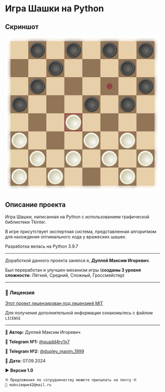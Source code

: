 # Игра Шашки на Python
## Скриншот

<p align="center">
  <img src="https://github.com/Kicshikxo/Python-checkers/blob/master/screenshot.png?raw=true" alt="Gameplay screenshot"/>
</p>

## Описание проекта
Игра Шашки, написанная на Python с использованием графической библиотеки Tkinter.

В игре присутствует экспертная система, представленная алгоритмом для нахождения оптимального хода у вражеских шашек.

Разработка велась на Python 3.9.7

---

Доработкой данного проекта занялся я, **Дуплей Максим Игоревич**.

Был переработан и улучшен механизм игры (**созданы 3 уровня сложности:** Лёгкий, Средний, Сложный, Гроссмейстер)

---

### 📄 Лицензия

[Этот проект лицензирован под лицензией MIT](LICENCE)

Для получения дополнительной информации ознакомьтесь с файлом `LICENSE`

---

💼 **Автор:** Дуплей Максим Игоревич

📲 **Telegram №1:** [@quadd4rv1n7](https://t.me/quadd4rv1n7)

📲 **Telegram №2:** [@dupley_maxim_1999](https://t.me/dupley_maxim_1999)

📅 **Дата:** 07.09.2024

▶️ **Версия 1.0**

```textline
※ Предложения по сотрудничеству можете присылать на почту ※
📧 maksimqwe42@mail.ru
```
